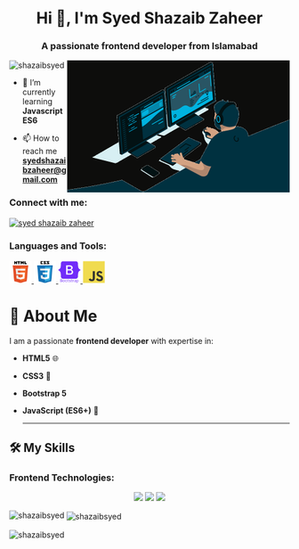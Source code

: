 
<h1 align="center">Hi 👋, I'm Syed Shazaib Zaheer</h1>
<h3 align="center">A passionate frontend developer from Islamabad</h3>

<img src="https://raw.githubusercontent.com/Potential17/Potential17/master/user%20(2).gif" alt="coding" width="400" align="right" >

<p align="left"> <img src="https://komarev.com/ghpvc/?username=shazaibsyed&label=Profile%20views&color=0e75b6&style=flat" alt="shazaibsyed" /> </p>

 

- 🌱 I’m currently learning **Javascript ES6**

- 📫 How to reach me **syedshazaibzaheer@gmail.com**

<h3 align="left">Connect with me:</h3>
<p align="left">
<a href="https://linkedin.com/in/syed shazaib zaheer" target="blank"><img align="center" src="https://raw.githubusercontent.com/rahuldkjain/github-profile-readme-generator/master/src/images/icons/Social/linked-in-alt.svg" alt="syed shazaib zaheer" height="30" width="40" /></a>
</p>

<h3 align="left">Languages and Tools:</h3>
<p align="left">
   <a href="https://www.w3.org/html/" target="_blank" rel="noreferrer"> <img src="https://raw.githubusercontent.com/devicons/devicon/master/icons/html5/html5-original-wordmark.svg" alt="html5" width="40" height="40"/> </a>
  <a href="https://www.w3schools.com/css/" target="_blank" rel="noreferrer"> <img src="https://raw.githubusercontent.com/devicons/devicon/master/icons/css3/css3-original-wordmark.svg" alt="css3" width="40" height="40"/> </a>
  <a href="https://getbootstrap.com" target="_blank" rel="noreferrer"> <img src="https://raw.githubusercontent.com/devicons/devicon/master/icons/bootstrap/bootstrap-plain-wordmark.svg" alt="bootstrap" width="40" height="40"/> </a>
  <a href="https://developer.mozilla.org/en-US/docs/Web/JavaScript" target="_blank" rel="noreferrer"> <img src="https://raw.githubusercontent.com/devicons/devicon/master/icons/javascript/javascript-original.svg" alt="javascript" width="40" height="40"/> </a> </p>


# 🚀 About Me
 
 I am a passionate **frontend developer** with expertise in:
 - **HTML5** 🌐
 - **CSS3** 🎨
 - **Bootstrap 5** 
 - **JavaScript (ES6+)** 🚀
 
   ---
 
 ## 🛠️ My Skills
 
 ### Frontend Technologies:
 <div align="center">
   <img src="https://img.shields.io/badge/HTML5-E34F26?logo=html5&logoColor=white&style=for-the-badge" />
   <img src="https://img.shields.io/badge/CSS3-1572B6?logo=css3&logoColor=white&style=for-the-badge" />
   <img src="https://img.shields.io/badge/JavaScript-323330?logo=javascript&logoColor=F7DF1E&style=for-the-badge" />
 </div>
 
<p><img align="left" src="https://github-readme-stats.vercel.app/api/top-langs?username=shazaibsyed&show_icons=true&locale=en&layout=compact" alt="shazaibsyed" /></p>

<p>&nbsp;<img align="center" src="https://github-readme-stats.vercel.app/api?username=shazaibsyed&show_icons=true&locale=en" alt="shazaibsyed" /></p>

<p><img align="center" src="https://github-readme-streak-stats.herokuapp.com/?user=shazaibsyed&" alt="shazaibsyed" /></p>
